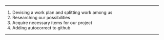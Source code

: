 -------------------------------------------------------------------
1. Devising a work plan and splitting work among us
2. Researching our possibilities 
3. Acquire necessary items for our project
4. Adding autocorrect to github 
------------------------------------------------------------------
